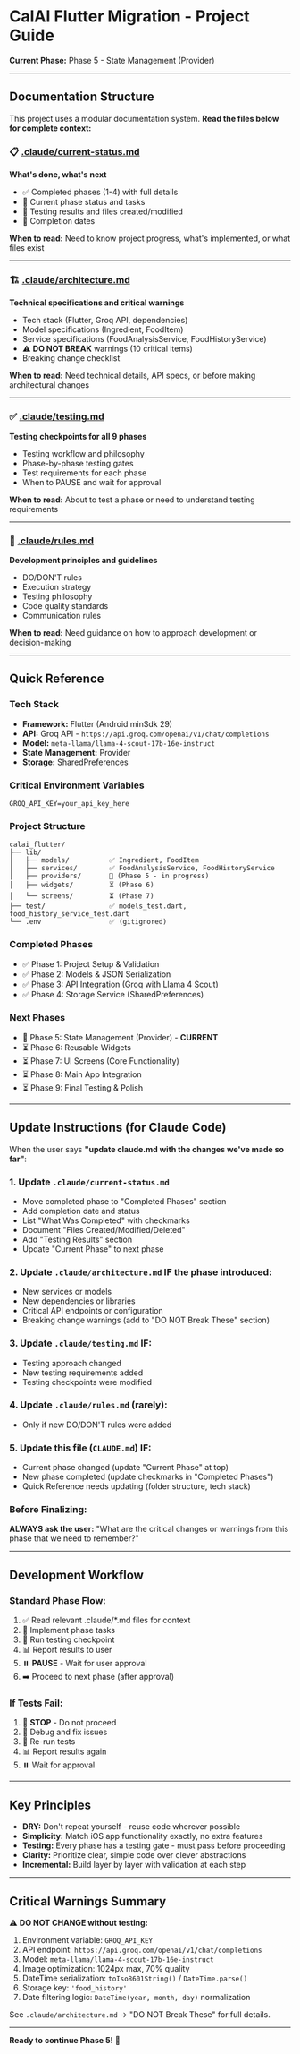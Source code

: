 # CalAI Flutter Migration - Project Guide

**Current Phase:** Phase 5 - State Management (Provider)

---

## Documentation Structure

This project uses a modular documentation system. **Read the files below for complete context:**

### 📋 [.claude/current-status.md](.claude/current-status.md)
**What's done, what's next**
- ✅ Completed phases (1-4) with full details
- 🔄 Current phase status and tasks
- 📝 Testing results and files created/modified
- 📅 Completion dates

**When to read:** Need to know project progress, what's implemented, or what files exist

---

### 🏗️ [.claude/architecture.md](.claude/architecture.md)
**Technical specifications and critical warnings**
- Tech stack (Flutter, Groq API, dependencies)
- Model specifications (Ingredient, FoodItem)
- Service specifications (FoodAnalysisService, FoodHistoryService)
- ⚠️ **DO NOT BREAK** warnings (10 critical items)
- Breaking change checklist

**When to read:** Need technical details, API specs, or before making architectural changes

---

### ✅ [.claude/testing.md](.claude/testing.md)
**Testing checkpoints for all 9 phases**
- Testing workflow and philosophy
- Phase-by-phase testing gates
- Test requirements for each phase
- When to PAUSE and wait for approval

**When to read:** About to test a phase or need to understand testing requirements

---

### 📏 [.claude/rules.md](.claude/rules.md)
**Development principles and guidelines**
- DO/DON'T rules
- Execution strategy
- Testing philosophy
- Code quality standards
- Communication rules

**When to read:** Need guidance on how to approach development or decision-making

---

## Quick Reference

### Tech Stack
- **Framework:** Flutter (Android minSdk 29)
- **API:** Groq API - `https://api.groq.com/openai/v1/chat/completions`
- **Model:** `meta-llama/llama-4-scout-17b-16e-instruct`
- **State Management:** Provider
- **Storage:** SharedPreferences

### Critical Environment Variables
```env
GROQ_API_KEY=your_api_key_here
```

### Project Structure
```
calai_flutter/
├── lib/
│   ├── models/          ✅ Ingredient, FoodItem
│   ├── services/        ✅ FoodAnalysisService, FoodHistoryService
│   ├── providers/       🔄 (Phase 5 - in progress)
│   ├── widgets/         ⏳ (Phase 6)
│   └── screens/         ⏳ (Phase 7)
├── test/                ✅ models_test.dart, food_history_service_test.dart
└── .env                 ✅ (gitignored)
```

### Completed Phases
- ✅ Phase 1: Project Setup & Validation
- ✅ Phase 2: Models & JSON Serialization
- ✅ Phase 3: API Integration (Groq with Llama 4 Scout)
- ✅ Phase 4: Storage Service (SharedPreferences)

### Next Phases
- 🔄 Phase 5: State Management (Provider) - **CURRENT**
- ⏳ Phase 6: Reusable Widgets
- ⏳ Phase 7: UI Screens (Core Functionality)
- ⏳ Phase 8: Main App Integration
- ⏳ Phase 9: Final Testing & Polish

---

## Update Instructions (for Claude Code)

When the user says **"update claude.md with the changes we've made so far"**:

### 1. Update `.claude/current-status.md`
- Move completed phase to "Completed Phases" section
- Add completion date and status
- List "What Was Completed" with checkmarks
- Document "Files Created/Modified/Deleted"
- Add "Testing Results" section
- Update "Current Phase" to next phase

### 2. Update `.claude/architecture.md` IF the phase introduced:
- New services or models
- New dependencies or libraries
- Critical API endpoints or configuration
- Breaking change warnings (add to "DO NOT Break These" section)

### 3. Update `.claude/testing.md` IF:
- Testing approach changed
- New testing requirements added
- Testing checkpoints were modified

### 4. Update `.claude/rules.md` (rarely):
- Only if new DO/DON'T rules were added

### 5. Update this file (`CLAUDE.md`) IF:
- Current phase changed (update "Current Phase" at top)
- New phase completed (update checkmarks in "Completed Phases")
- Quick Reference needs updating (folder structure, tech stack)

### Before Finalizing:
**ALWAYS ask the user:** "What are the critical changes or warnings from this phase that we need to remember?"

---

## Development Workflow

### Standard Phase Flow:
1. ✅ Read relevant .claude/*.md files for context
2. 🔨 Implement phase tasks
3. 🧪 Run testing checkpoint
4. 📊 Report results to user
5. ⏸️ **PAUSE** - Wait for user approval
6. ➡️ Proceed to next phase (after approval)

### If Tests Fail:
1. 🛑 **STOP** - Do not proceed
2. 🐛 Debug and fix issues
3. 🔄 Re-run tests
4. 📊 Report results again
5. ⏸️ Wait for approval

---

## Key Principles

- **DRY:** Don't repeat yourself - reuse code wherever possible
- **Simplicity:** Match iOS app functionality exactly, no extra features
- **Testing:** Every phase has a testing gate - must pass before proceeding
- **Clarity:** Prioritize clear, simple code over clever abstractions
- **Incremental:** Build layer by layer with validation at each step

---

## Critical Warnings Summary

⚠️ **DO NOT CHANGE without testing:**
1. Environment variable: `GROQ_API_KEY`
2. API endpoint: `https://api.groq.com/openai/v1/chat/completions`
3. Model: `meta-llama/llama-4-scout-17b-16e-instruct`
4. Image optimization: 1024px max, 70% quality
5. DateTime serialization: `toIso8601String()` / `DateTime.parse()`
6. Storage key: `'food_history'`
7. Date filtering logic: `DateTime(year, month, day)` normalization

See `.claude/architecture.md` → "DO NOT Break These" for full details.

---

**Ready to continue Phase 5!** 🚀
